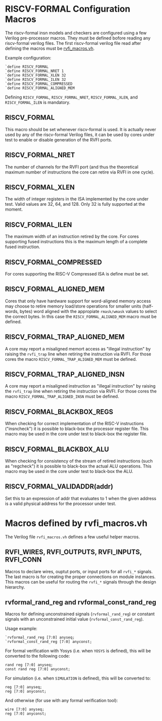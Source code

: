
RISCV-FORMAL Configuration Macros
=================================

The riscv-formal insn models and checkers are configured using a few Verilog
pre-processor macros. They must be defined bofore reading any riscv-formal
verilog files. The first riscv-formal verilog file read after defining the
macros must be [rvfi_macros.vh](../checks/rvfi_macros.vh).

Example configuration:

    `define RISCV_FORMAL
    `define RISCV_FORMAL_NRET 1
    `define RISCV_FORMAL_XLEN 32
    `define RISCV_FORMAL_ILEN 32
    `define RISCV_FORMAL_COMPRESSED
    `define RISCV_FORMAL_ALIGNED_MEM

Defining `RISCV_FORMAL`, `RISCV_FORMAL_NRET`, `RISCV_FORMAL_XLEN`, and
`RISCV_FORMAL_ILEN` is mandatory.

RISCV_FORMAL
------------

This macro should be set whenever riscv-formal is used. It is actually never
used by any of the riscv-formal Verilog files, it can be used by cores under
test to enable or disable generation of the RVFI ports.

RISCV_FORMAL_NRET
-----------------

The number of channels for the RVFI port (and thus the theoretical maximum
number of instructions the core can retire via RVFI in one cycle).

RISCV_FORMAL_XLEN
-----------------

The width of integer registers in the ISA implemented by the core under test.
Valid values are 32, 64, and 128. Only 32 is fully supported at the moment.

RISCV_FORMAL_ILEN
-----------------

The maximum width of an instruction retired by the core. For cores supporting
fused instructions this is the maximum length of a complete fused instruction.

RISCV_FORMAL_COMPRESSED
-----------------------

For cores supporting the RISC-V Compressed ISA is define must be set.

RISCV_FORMAL_ALIGNED_MEM
------------------------

Cores that only have hardware support for word-aligned memory access may choose
to retire memory load/store operations for smaller units (half-words, bytes)
word aligned with the appropiate `rmask/wmask` values to select the correct
bytes. In this case the `RISCV_FORMAL_ALIGNED_MEM` macro must be defined.

RISCV_FORMAL_TRAP_ALIGNED_MEM
-----------------------------

A core may report a misaligned memort access as "illegal instruction" by raising
the `rvfi_trap` line when retiring the instruction via RVFI. For those cores the
macro `RISCV_FORMAL_TRAP_ALIGNED_MEM` must be defined.

RISCV_FORMAL_TRAP_ALIGNED_INSN
------------------------------

A core may report a misaligned instruction as "illegal instruction" by raising
the `rvfi_trap` line when retiring the instruction via RVFI. For those cores the
macro `RISCV_FORMAL_TRAP_ALIGNED_INSN` must be defined.

RISCV_FORMAL_BLACKBOX_REGS
--------------------------

When checking for correct implementation of the RISC-V instructions ("insncheck")
it is possible to black-box the processor register file. This macro may be used
in the core under test to black-box the register file.

RISCV_FORMAL_BLACKBOX_ALU
-------------------------

When checking for consistency of the stream of retired instructions (such as
"regcheck") it is possible to black-box the actual ALU operations. This macro
may be used in the core under test to black-box the ALU.

RISCV_FORMAL_VALIDADDR(addr)
----------------------------

Set this to an expression of addr that evaluates to 1 when the given address
is a valid physical address for the processor under test.


Macros defined by rvfi_macros.vh
================================

The Verilog file `rvfi_macros.vh` defines a few useful helper macros.

RVFI_WIRES, RVFI_OUTPUTS, RVFI_INPUTS, RVFI_CONN
------------------------------------------------

Macros to declare wires, ouptut ports, or input ports for all `rvfi_*` signals. The last
macro is for creating the proper connections on module instances. This macros can be
useful for routing the `rvfi_*` signals through the design hierarchy.

rvformal_rand_reg and rvformal_const_rand_reg
---------------------------------------------

Macros for defining unconstrained signals (`rvformal_rand_reg`) or constant signals with
an unconstrained initial value (`rvformal_const_rand_reg`).

Usage example:

    `rvformal_rand_reg [7:0] anyseq;
    `rvformal_const_rand_reg [7:0] anyconst;

For formal verification with Yosys (i.e. when `YOSYS` is defined), this will be
converted to the following code:

    rand reg [7:0] anyseq;
    const rand reg [7:0] anyconst;

For simulation (i.e. when `SIMULATION` is defined), this will be converted to:

    reg [7:0] anyseq;
    reg [7:0] anyconst;

And otherwise (for use with any formal verification tool):

    wire [7:0] anyseq;
    reg [7:0] anyconst;

